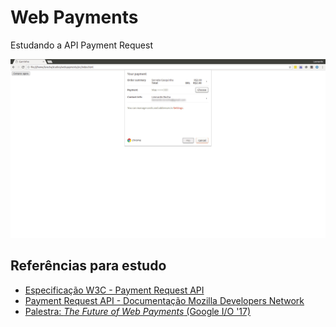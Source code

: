 # Web Payments

Estudando a API Payment Request

![First checkout using Payment Request API](/img/image-first-checkout.jpg)

## Referências para estudo

- [Especificação W3C - Payment Request API](https://w3c.github.io/payment-request/)
- [Payment Request API - Documentação Mozilla Developers Network](https://developer.mozilla.org/en-US/docs/Web/API/Payment_Request_API)
- [Palestra: *The Future of Web Payments* (Google I/O '17)](https://www.youtube.com/watch?v=hU89pPBmhds&t=1141s)
